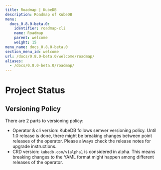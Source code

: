 ```yaml
---
title: Roadmap | KubeDB
description: Roadmap of KubeDB
menu:
  docs_0.8.0-beta.0:
    identifier: roadmap-cli
    name: Roadmap
    parent: welcome
    weight: 15
menu_name: docs_0.8.0-beta.0
section_menu_id: welcome
url: /docs/0.8.0-beta.0/welcome/roadmap/
aliases:
  - /docs/0.8.0-beta.0/roadmap/
---
```


# Project Status

## Versioning Policy
There are 2 parts to versioning policy:

 - Operator & cli version: KubeDB follows semver versioning policy. Until 1.0 release is done, there might be breaking changes between point releases of the operator. Please always check the release notes for upgrade instructions.
 - CRD version: `kubedb.com/v1alpha1` is considered in alpha. This means breaking changes to the YAML format might happen among different releases of the operator.
